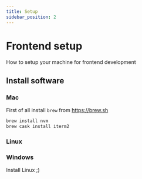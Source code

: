 ```yaml
---
title: Setup
sidebar_position: 2
---
```

# Frontend setup

How to setup your machine for frontend development

## Install software

### Mac

First of all install `brew` from https://brew.sh

```zsh
brew install nvm
brew cask install iterm2
```

### Linux



### Windows

Install Linux ;)